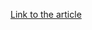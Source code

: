 [Link to the article](https://thehackernews.com/2025/07/taiwan-nsb-alerts-public-on-data-risks.html)
